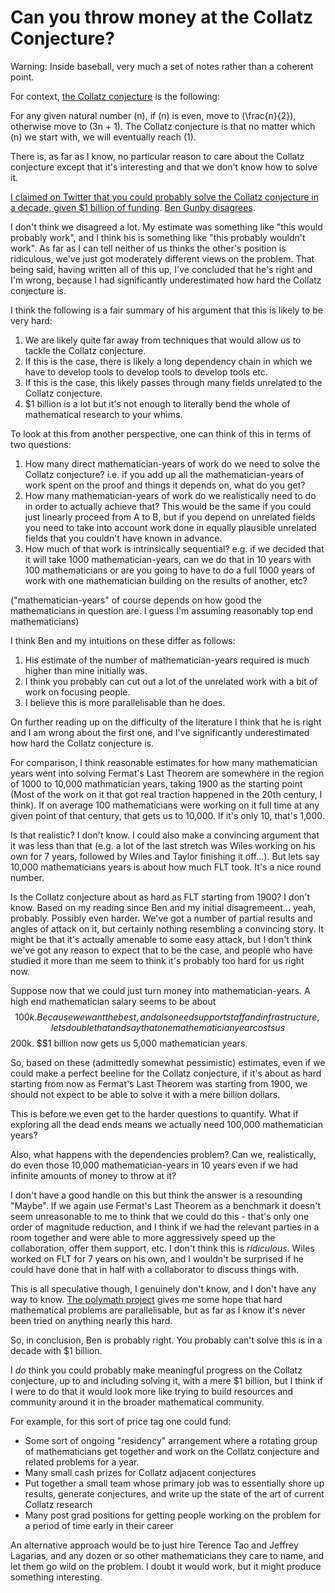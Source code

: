 # Can you throw money at the Collatz Conjecture?

Warning: Inside baseball, very much a set of notes rather than a coherent point.

For context, [the Collatz conjecture](https://en.wikipedia.org/wiki/Collatz_conjecture) is the following:

For any given natural number \(n\), if \(n\) is even, move to \(\frac{n}{2}\), otherwise move to \(3n + 1\).
The Collatz conjecture is that no matter which \(n\) we start with, we will eventually reach \(1\).

There is, as far as I know, no particular reason to care about the Collatz conjecture except that it's interesting and that we don't know how to solve it.

[I claimed on Twitter that you could probably solve the Collatz conjecture in a decade, given $1 billion of funding](https://twitter.com/DRMacIver/status/1421051043266408449).
[Ben Gunby disagrees](https://twitter.com/bpgbcg/status/1421057248365776899).

I don't think we disagreed a lot. My estimate was something like "this would probably work", and I think his is something like "this probably wouldn't work". As far as I can tell neither of us thinks the other's position is ridiculous, we've just got moderately different views on the problem. That being said, having written all of this up, I've concluded that he's right and I'm wrong, because I had significantly underestimated how hard the Collatz conjecture is.

I think the following is a fair summary of his argument that this is likely to be very hard:

1. We are likely quite far away from techniques that would allow us to tackle the Collatz conjecture.
2. If this is the case, there is likely a long dependency chain in which we have to develop tools to develop tools to develop tools etc.
3. If this is the case, this likely passes through many fields unrelated to the Collatz conjecture.
4. $1 billion is a lot but it's not enough to literally bend the whole of mathematical research to your whims.

To look at this from another perspective, one can think of this in terms of two questions:

1. How many direct mathematician-years of work do we need to solve the Collatz conjecture? i.e. if you add up all the mathematician-years of work spent on the proof and things it depends on, what do you get?
2. How many mathematician-years of work do we realistically need to do in order to actually achieve that? This would be the same if you could just linearly proceed from A to B, but if you depend on unrelated fields you need to take into account work done in equally plausible unrelated fields that you couldn't have known in advance.
3. How much of that work is intrinsically sequential? e.g. if we decided that it will take 1000 mathematician-years, can we do that in 10 years with 100 mathematicians or are you going to have to do a full 1000 years of work with one mathematician building on the results of another, etc?

("mathematician-years" of course depends on how good the mathematicians in question are. I guess I'm assuming reasonably top end mathematicians)

I think Ben and my intuitions on these differ as follows:

1. His estimate of the number of mathematician-years required is much higher than mine initially was.
2. I think you probably can cut out a lot of the unrelated work with a bit of work on focusing people.
3. I believe this is more parallelisable than he does.

On further reading up on the difficulty of the literature I think that he is right and I am wrong about the first one,
and I've significantly underestimated how hard the Collatz conjecture is.

For comparison, I think reasonable estimates for how many mathematician years went into solving Fermat's Last Theorem are somewhere in the region of 1000 to 10,000 mathmatician years, taking 1900 as the starting point (Most of the work on it that got real traction happened in the 20th century, I think). If on average 100 mathematicians were working on it full time at any given point of that century, that gets us to 10,000. If it's only 10, that's 1,000.

Is that realistic? I don't know. I could also make a convincing argument that it was less than that (e.g. a lot of the last stretch was Wiles working on his own for 7 years, followed by Wiles and Taylor finishing it off...). But lets say 10,000 mathematicians years is about how much FLT took. It's a nice round number.

Is the Collatz conjecture about as hard as FLT starting from 1900? I don't know. Based on my reading since Ben and my initial disagremeent... yeah, probably. Possibly even harder. We've got a number of partial results and angles of attack on it, but certainly nothing resembling a convincing story. It might be that it's actually amenable to some easy attack, but I don't think we've got any reason to expect that to be the case, and people who have studied it more than me seem to think it's probably too hard for us right now.

Suppose now that we could just turn money into mathematician-years. A high end mathematician salary seems to be about $$100k. Because we want the best, and also need support staff and infrastructure, lets double that and say that one mathematician year costs us $$200k. $$1 billion now gets us 5,000 mathematician years.

So, based on these (admittedly somewhat pessimistic) estimates, even if we could make a perfect beeline for the Collatz conjecture, if it's about as hard starting from now as Fermat's Last Theorem was starting from 1900, we should not expect to be able to solve it with a mere billion dollars.

This is before we even get to the harder questions to quantify. What if exploring all the dead ends means we actually need 100,000 mathematician years?

Also, what happens with the dependencies problem? Can we, realistically, do even those 10,000 mathematician-years in 10 years even if we had infinite amounts of money to throw at it?

I don't have a good handle on this but think the answer is a resounding "Maybe". If we again use Fermat's Last Theorem as a benchmark it doesn't seem unreasonable to me to think that we could do this - that's only one order of magnitude reduction, and I think if we had the relevant parties in a room together and were able to more aggressively speed up the collaboration, offer them support, etc. I don't think this is *ridiculous*. Wiles worked on FLT for 7 years on his own, and I wouldn't be surprised if he could have done that in half with a collaborator to discuss things with.

This is all speculative though, I genuinely don't know, and I don't have any way to know. [The polymath project](https://en.wikipedia.org/wiki/Polymath_Project) gives me some hope that hard mathematical problems are parallelisable, but as far as I know it's never been tried on anything nearly this hard.

So, in conclusion, Ben is probably right. You probably can't solve this is in a decade with $1 billion.

I *do* think you could probably make meaningful progress on the Collatz conjecture, up to and including solving it, with a mere $1 billion, but I think if I were to do that it would look more like trying to build resources and community around it in the broader mathematical community.

For example, for this sort of price tag one could fund:

* Some sort of ongoing "residency" arrangement where a rotating group of mathematicians get together and work on the Collatz conjecture and related problems for a year.
* Many small cash prizes for Collatz adjacent conjectures
* Put together a small team whose primary job was to essentially shore up results, generate conjectures, and write up the state of the art of current Collatz research
* Many post grad positions for getting people working on the problem for a period of time early in their career

An alternative approach would be to just hire Terence Tao and Jeffrey Lagarias, and any dozen or so other mathematicians they care to name, and let them go wild on the problem. I doubt it would work, but it might produce something interesting.
